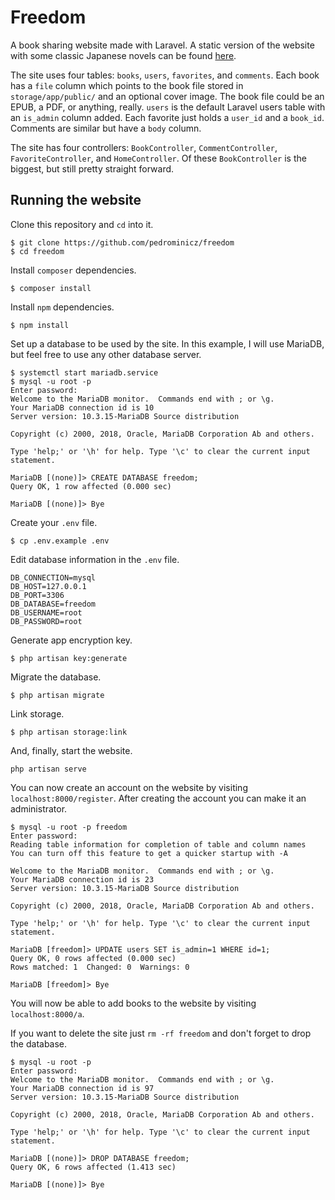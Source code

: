 # Freedom

A book sharing website made with Laravel. A static version of the website with some classic Japanese novels can be found [here](https://pedrominicz.github.io/freedom/index.html).

The site uses four tables: `books`, `users`, `favorites`, and `comments`. Each book has a `file` column which points to the book file stored in `storage/app/public/` and an optional cover image. The book file could be an EPUB, a PDF, or anything, really. `users` is the default Laravel users table with an `is_admin` column added. Each favorite just holds a `user_id` and a `book_id`. Comments are similar but have a `body` column.

The site has four controllers: `BookController`, `CommentController`, `FavoriteController`, and `HomeController`. Of these `BookController` is the biggest, but still pretty straight forward.

## Running the website

Clone this repository and `cd` into it.

```
$ git clone https://github.com/pedrominicz/freedom
$ cd freedom
```

Install `composer` dependencies.

```
$ composer install
```

Install `npm` dependencies.

```
$ npm install
```

Set up a database to be used by the site. In this example, I will use MariaDB, but feel free to use any other database server.

```
$ systemctl start mariadb.service
$ mysql -u root -p
Enter password:
Welcome to the MariaDB monitor.  Commands end with ; or \g.
Your MariaDB connection id is 10
Server version: 10.3.15-MariaDB Source distribution

Copyright (c) 2000, 2018, Oracle, MariaDB Corporation Ab and others.

Type 'help;' or '\h' for help. Type '\c' to clear the current input statement.

MariaDB [(none)]> CREATE DATABASE freedom;
Query OK, 1 row affected (0.000 sec)

MariaDB [(none)]> Bye
```

Create your `.env` file.

```
$ cp .env.example .env
```

Edit database information in the `.env` file.

```
DB_CONNECTION=mysql
DB_HOST=127.0.0.1
DB_PORT=3306
DB_DATABASE=freedom
DB_USERNAME=root
DB_PASSWORD=root
```

Generate app encryption key.

```
$ php artisan key:generate
```

Migrate the database.

```
$ php artisan migrate
```

Link storage.

```
$ php artisan storage:link
```

And, finally, start the website.

```
php artisan serve
```

You can now create an account on the website by visiting `localhost:8000/register`. After creating the account you can make it an administrator.

```
$ mysql -u root -p freedom
Enter password:
Reading table information for completion of table and column names
You can turn off this feature to get a quicker startup with -A

Welcome to the MariaDB monitor.  Commands end with ; or \g.
Your MariaDB connection id is 23
Server version: 10.3.15-MariaDB Source distribution

Copyright (c) 2000, 2018, Oracle, MariaDB Corporation Ab and others.

Type 'help;' or '\h' for help. Type '\c' to clear the current input statement.

MariaDB [freedom]> UPDATE users SET is_admin=1 WHERE id=1;
Query OK, 0 rows affected (0.000 sec)
Rows matched: 1  Changed: 0  Warnings: 0

MariaDB [freedom]> Bye
```

You will now be able to add books to the website by visiting `localhost:8000/a`.

If you want to delete the site just `rm -rf freedom` and don't forget to drop the database.

```
$ mysql -u root -p
Enter password: 
Welcome to the MariaDB monitor.  Commands end with ; or \g.
Your MariaDB connection id is 97
Server version: 10.3.15-MariaDB Source distribution

Copyright (c) 2000, 2018, Oracle, MariaDB Corporation Ab and others.

Type 'help;' or '\h' for help. Type '\c' to clear the current input statement.

MariaDB [(none)]> DROP DATABASE freedom;
Query OK, 6 rows affected (1.413 sec)

MariaDB [(none)]> Bye
```
